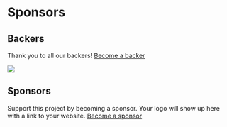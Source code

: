 # Sponsors

## Backers

Thank you to all our backers! [Become a backer](https://www.buymeacoffee.com/markzither)

<a href="https://www.buymeacoffee.com/markzither" target="_blank"><img src="https://img.buymeacoffee.com/api/?url=aHR0cHM6Ly9pbWcuYnV5bWVhY29mZmVlLmNvbS9hcGkvP25hbWU9TWFyaytCdXJ0b24mc2l6ZT0zMDAmYmctaW1hZ2U9Ym1jJmJhY2tncm91bmQ9NUY3RkZG&creator=Mark+Burton&is_creating=Creating%20Software&design_code=1&design_color=%235F7FFF&slug=markzither"></a>

## Sponsors

Support this project by becoming a sponsor. Your logo will show up here with a link to your website. [Become a sponsor](https://www.buymeacoffee.com/markzither)
